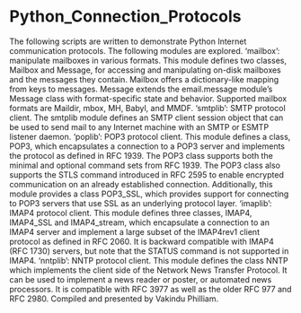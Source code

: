 # Python_Connection_Protocols
The following scripts are written to demonstrate Python Internet communication protocols. The following modules are explored.  ‘mailbox’: manipulate mailboxes in various formats. This module defines two classes, Mailbox and Message, for accessing and manipulating on-disk mailboxes and the messages they contain. Mailbox offers a dictionary-like mapping from keys to messages. Message extends the email.message module’s Message class with format-specific state and behavior. Supported mailbox formats are Maildir, mbox, MH, Babyl, and MMDF.  ‘smtplib’: SMTP protocol client. The smtplib module defines an SMTP client session object that can be used to send mail to any Internet machine with an SMTP or ESMTP listener daemon.   ‘poplib’: POP3 protocol client. This module defines a class, POP3, which encapsulates a connection to a POP3 server and implements the protocol as defined in RFC 1939. The POP3 class supports both the minimal and optional command sets from RFC 1939. The POP3 class also supports the STLS command introduced in RFC 2595 to enable encrypted communication on an already established connection. Additionally, this module provides a class POP3_SSL, which provides support for connecting to POP3 servers that use SSL as an underlying protocol layer.  ‘imaplib’: IMAP4 protocol client. This module defines three classes, IMAP4, IMAP4_SSL and IMAP4_stream, which encapsulate a connection to an IMAP4 server and implement a large subset of the IMAP4rev1 client protocol as defined in RFC 2060. It is backward compatible with IMAP4 (RFC 1730) servers, but note that the STATUS command is not supported in IMAP4.  ‘nntplib’: NNTP protocol client.  This module defines the class NNTP which implements the client side of the Network News Transfer Protocol. It can be used to implement a news reader or poster, or automated news processors. It is compatible with RFC 3977 as well as the older RFC 977 and RFC 2980.  Compiled and presented by Vakindu Philliam.  
